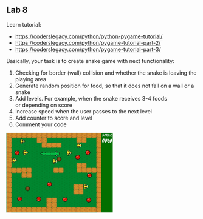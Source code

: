 ## Lab 8

Learn tutorial:
* https://coderslegacy.com/python/python-pygame-tutorial/
* https://coderslegacy.com/python/pygame-tutorial-part-2/
* https://coderslegacy.com/python/pygame-tutorial-part-3/


Basically, your task is to create snake game with next functionality:
1. Checking for border (wall) collision and whether the snake is leaving the playing area
2. Generate random position for food, so that it does not fall on a wall or a snake
3. Add levels. For example, when the snake receives 3-4 foods or depending on score 
4. Increase speed when the user passes to the next level
5. Add counter to score and level
6. Comment your code

<img src="images/snake.jpeg" alt="mickeyclock" style="width:280px;height:210px;" />